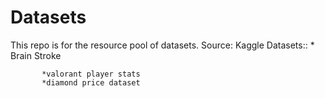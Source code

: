 # Datasets
This repo is for the resource pool of datasets.
Source: Kaggle
Datasets:: * Brain Stroke
         
           *valorant player stats
           *diamond price dataset
